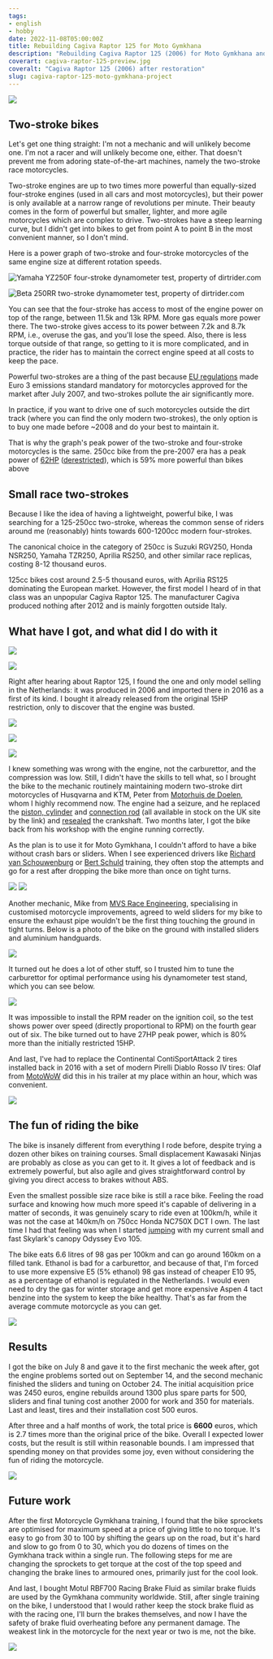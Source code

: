 ```yaml
---
tags:
- english
- hobby
date: 2022-11-08T05:00:00Z
title: Rebuilding Cagiva Raptor 125 for Moto Gymkhana
description: "Rebuilding Cagiva Raptor 125 (2006) for Moto Gymkhana and fun."
coverart: cagiva-raptor-125-preview.jpg
coveralt: "Cagiva Raptor 125 (2006) after restoration"
slug: cagiva-raptor-125-moto-gymkhana-project
---
```


[![](cagiva-raptor-125-preview.jpg)](cagiva-raptor-125.jpg)

## Two-stroke bikes

Let's get one thing straight: I'm not a mechanic and will unlikely become one.  I'm not a racer and will unlikely become one, either. That doesn't prevent me from adoring state-of-the-art machines, namely the two-stroke race motorcycles.

Two-stroke engines are up to two times more powerful than equally-sized four-stroke engines (used in all cars and most motorcycles), but their power is only available at a narrow range of revolutions per minute. Their beauty comes in the form of powerful but smaller, lighter, and more agile motorcycles which are complex to drive. Two-strokes have a steep learning curve, but I didn't get into bikes to get from point A to point B in the most convenient manner, so I don't mind.

Here is a power graph of two-stroke and four-stroke motorcycles of the same engine size at different rotation speeds.

![Yamaha YZ250F four-stroke dynamometer test, property of dirtrider.com](Yamaha-YZ250F-Dyno.jpg "Yamaha YZ250F four-stroke dynamometer test, property of dirtrider.com")

![Beta 250RR two-stroke dynamometer test, property of dirtrider.com](Beta-250RR-Dyno.jpg "Beta 250RR two-stroke dynamometer test, property of dirtrider.com")

<!--more-->

You can see that the four-stroke has access to most of the engine power on top of the range, between 11.5k and 13k RPM. More gas equals more power there. The two-stroke gives access to its power between 7.2k and 8.7k RPM, i.e., overuse the gas, and you'll lose the speed. Also, there is less torque outside of that range, so getting to it is more complicated, and in practice, the rider has to maintain the correct engine speed at all costs to keep the pace.

Powerful two-strokes are a thing of the past because [EU regulations](https://www.transportpolicy.net/standard/eu-motorcycles-emissions/) made Euro 3 emissions standard mandatory for motorcycles approved for the market after July 2007, and two-strokes pollute the air significantly more.

In practice, if you want to drive one of such motorcycles outside the dirt track (where you can find the only modern two-strokes), the only option is to buy one made before ~2008 and do your best to maintain it.

That is why the graph's peak power of the two-stroke and four-stroke motorcycles is the same. 250cc bike from the pre-2007 era has a peak power of [62HP](https://www.cycleworld.com/250cc-two-stroke-sportbike-motorcycle-review-comparison-test/) ([derestricted](https://nsr-world.com/tuning/250-tuning/ignition/)), which is 59% more powerful than bikes above 

## Small race two-strokes

Because I like the idea of having a lightweight, powerful bike, I was searching for a 125-250cc two-stroke, whereas the common sense of riders around me (reasonably) hints towards 600-1200cc modern four-strokes.

The canonical choice in the category of 250cc is Suzuki RGV250, Honda NSR250, Yamaha TZR250, Aprilia RS250, and other similar race replicas, costing 8-12 thousand euros.

125cc bikes cost around 2.5-5 thousand euros, with Aprilia RS125 dominating the European market. However, the first model I heard of in that class was an unpopular Cagiva Raptor 125. The manufacturer Cagiva produced nothing after 2012 and is mainly forgotten outside Italy.

## What have I got, and what did I do with it

[![](in-the-van-preview.jpg)](in-the-van.jpg)

[![](before-modification-1-preview.jpg)](before-modification-1.jpg)

Right after hearing about Raptor 125, I found the one and only model selling in the Netherlands: it was produced in 2006 and imported there in 2016 as a first of its kind. I bought it already released from the original 15HP restriction, only to discover that the engine was busted.

[![](repairing-preview.jpg)](repairing.jpg)

[![](damaged-cylinder-preview.jpg)](damaged-cylinder.jpg)

[![](damaged-piston-preview.jpg)](damaged-piston.jpg)

I knew something was wrong with the engine, not the carburettor, and the compression was low. Still, I didn't have the skills to tell what, so I brought the bike to the mechanic routinely maintaining modern two-stroke dirt motorcycles of Husqvarna and KTM, Peter from [Motorhuis de Doelen](https://www.motorhuisdedoelen.nl), whom I highly recommend now. The engine had a seizure, and he replaced the [piston, cylinder](https://www.pjme.co.uk/acatalog/Cagiva-Supercity-Cylinder-Kit-Dome-Top-Piston-2-Piston-Rings--1_2971.html) and [connection rod](https://www.pjme.co.uk/acatalog/Cagiva-Supercity-125-Race-Con-Rod-Kit--2_3367.html) (all available in stock on the UK site by the link) and [resealed](https://www.pjme.co.uk/acatalog/Cagiva-Raptor-125-Bearing-And-Seal-Kit-Koyo-2_3002.html) the crankshaft. Two months later, I got the bike back from his workshop with the engine running correctly.

As the plan is to use it for Moto Gymkhana, I couldn't afford to have a bike without crash bars or sliders. When I see experienced drivers like [Richard van Schouwenburg](https://www.youtube.com/c/RichardsMotoGymkhanaAdventures/videos?view=0&sort=p&flow=grid) or [Bert Schuld](https://www.youtube.com/channel/UCFGmj0IV8heS3FeY-6vd6QA/videos?view=0&sort=p&flow=grid) training, they often stop the attempts and go for a rest after dropping the bike more than once on tight turns.

[![](before-modification-2-preview.jpg)](before-modification-2.jpg)
[![](before-modification-3-preview.jpg)](before-modification-3.jpg)

Another mechanic, Mike from [MVS Race Engineering](https://mvsracing.nl), specialising in customised motorcycle improvements, agreed to weld sliders for my bike to ensure the exhaust pipe wouldn't be the first thing touching the ground in tight turns. Below is a photo of the bike on the ground with installed sliders and aluminium handguards.

[![](sliders-preview.jpg)](sliders.jpg)

It turned out he does a lot of other stuff, so I trusted him to tune the carburettor for optimal performance using his dynamometer test stand, which you can see below.

[![](dynotest.png)](dynotest.png)

It was impossible to install the RPM reader on the ignition coil, so the test shows power over speed (directly proportional to RPM) on the fourth gear out of six. The bike turned out to have 27HP peak power, which is 80% more than the initially restricted 15HP.

And last, I've had to replace the Continental ContiSportAttack 2 tires installed back in 2016 with a set of modern Pirelli Diablo Rosso IV tires: Olaf from [MotoWoW](https://motowow.nl) did this in his trailer at my place within an hour, which was convenient.

[![](after-modification-1-preview.jpg)](after-modification-1.jpg)

## The fun of riding the bike

The bike is insanely different from everything I rode before, despite trying a dozen other bikes on training courses. Small displacement Kawasaki Ninjas are probably as close as you can get to it. It gives a lot of feedback and is extremely powerful, but also agile and gives straightforward control by giving you direct access to brakes without ABS.

Even the smallest possible size race bike is still a race bike. Feeling the road surface and knowing how much more speed it's capable of delivering in a matter of seconds, it was genuinely scary to ride even at 100km/h, while it was not the case at 140km/h on 750cc Honda NC750X DCT I own. The last time I had that feeling was when I started [jumping](/tags/skydiving/) with my current small and fast Skylark's canopy Odyssey Evo 105.

The bike eats 6.6 litres of 98 gas per 100km and can go around 160km on a filled tank. Ethanol is bad for a carburettor, and because of that, I'm forced to use more expensive E5 (5% ethanol) 98 gas instead of cheaper E10 95, as a percentage of ethanol is regulated in the Netherlands. I would even need to dry the gas for winter storage and get more expensive Aspen 4 tact benzine into the system to keep the bike healthy. That's as far from the average commute motorcycle as you can get.

[![](after-modification-2-preview.jpg)](after-modification-2.jpg)

## Results

I got the bike on July 8 and gave it to the first mechanic the week after, got the engine problems sorted out on September 14, and the second mechanic finished the sliders and tuning on October 24. The initial acquisition price was 2450 euros, engine rebuilds around 1300 plus spare parts for 500, sliders and final tuning cost another 2000 for work and 350 for materials. Last and least, tires and their installation cost 500 euros.

After three and a half months of work, the total price is **6600** euros, which is 2.7 times more than the original price of the bike. Overall I expected lower costs, but the result is still within reasonable bounds. I am impressed that spending money on that provides some joy, even without considering the fun of riding the motorcycle.

[![](after-modification-3-preview.jpg)](after-modification-3.jpg)

## Future work

After the first Motorcycle Gymkhana training, I found that the bike sprockets are optimised for maximum speed at a price of giving little to no torque. It's easy to go from 30 to 100 by shifting the gears up on the road, but it's  hard and slow to go from 0 to 30, which you do dozens of times on the Gymkhana track within a single run. The following steps for me are changing the sprockets to get torque at the cost of the top speed and changing the brake lines to armoured ones, primarily just for the cool look.

And last, I bought Motul RBF700 Racing Brake Fluid as similar brake fluids are used by the Gymkhana community worldwide. Still, after single training on the bike, I understood that I would rather keep the stock brake fluid as with the racing one, I'll burn the brakes themselves, and now I have the safety of brake fluid overheating before any permanent damage. The weakest link in the motorcycle for the next year or two is me, not the bike.

[![](dashboard-preview.jpg)](dashboard.jpg)
